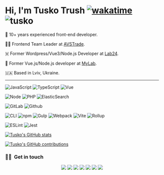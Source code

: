 # Hi, I'm Tusko Trush [![wakatime](https://wakatime.com/badge/user/36bf7ce8-0e11-4e63-bea7-06612a86747f.svg)](https://wakatime.com/@36bf7ce8-0e11-4e63-bea7-06612a86747f) <img src="https://komarev.com/ghpvc/?username=tusko&label=Profile%20views&color=0e75b6&style=flat" alt="tusko" />

🔭 10+ years experienced front-end developer.

🧔🏻 Frontend Team Leader at [AVSTrade](https://avstrade.me/).

🇼 Former Wordpress/Vue3/Node.js Developer at [Lab24](https://lab24.com.ua/).

💚 Former Vue.js/Node.js developer at [MyLab](https://mylab.report).

🇺🇦 Based in Lviv, Ukraine.

---

![JavaScript](https://aleen42.github.io/badges/src/javascript.svg)
![TypeScript](https://aleen42.github.io/badges/src/typescript.svg)
![Vue](https://aleen42.github.io/badges/src/vue.svg)

![Node](https://aleen42.github.io/badges/src/node.svg)
![PHP](https://img.shields.io/badge/php-%23777BB4.svg)
![ElasticSearch](https://badges.aleen42.com/src/elasticsearch.svg)

![GitLab](https://badges.aleen42.com/src/gitlab.svg)
![Github](https://badges.aleen42.com/src/github.svg)

![CLI](https://badges.aleen42.com/src/cli.svg)
![npm](https://badges.aleen42.com/src/npm.svg)
![Gulp](https://badges.aleen42.com/src/gulp.svg)
![Webpack](https://badges.aleen42.com/src/webpack.svg)
![Vite](https://badges.aleen42.com/src/vitejs.svg)
![Rollup](https://badges.aleen42.com/src/rollup.svg)

![ESLint](https://badges.aleen42.com/src/eslint.svg)
![Jest](https://badges.aleen42.com/src/jest_1.svg)

[![Tusko's GitHub stats](https://github-readme-stats.vercel.app/api?username=Tusko)](https://github-readme-stats.vercel.app/api?username=Tusko)

[![Tusko's GitHub contributions](https://github-readme-streak-stats.herokuapp.com/?user=tusko&theme=light)](https://github-readme-streak-stats.herokuapp.com/?user=tusko&theme=light)

### 🤝🏻 &nbsp;Get in touch

<p align="center">
<a href="https://frontend.im"><img src="https://img.shields.io/badge/-frontend.im-3423A6?style=flat&logo=Google-Chrome&logoColor=white"/></a>
<a href="https://linkedin.com/in/tuskotrush"><img src="https://img.shields.io/badge/-Tusko%20Trush-0077B5?style=flat&logo=Linkedin&logoColor=white"/></a>
<a href="mailto:tusko@trush.email"><img src="https://img.shields.io/badge/-tusko@trush.email-D14836?style=flat&logo=Mail&logoColor=white"/></a>
<a href="https://instagram.com/tuskotrush"><img src="https://img.shields.io/badge/-@tuskotrush-e1306c?style=flat&logo=Instagram&logoColor=white"/></a>
<a href="https://facebook.com/tuskotrush"><img src="https://img.shields.io/badge/-@tuskotrush-1877F2?style=flat&logo=Facebook&logoColor=white"/></a>
<a href="https://twitter.com/tuskotrush"><img src="https://img.shields.io/twitter/follow/tuskotrush?label=%40tuskotrush&style=social"/></a>
<a href="https://t.me/tuskotrush"><img src="https://img.shields.io/badge/-@tuskotrush-0088cc?style=flat&logo=Telegram&logoColor=white"/></a>
</p>
